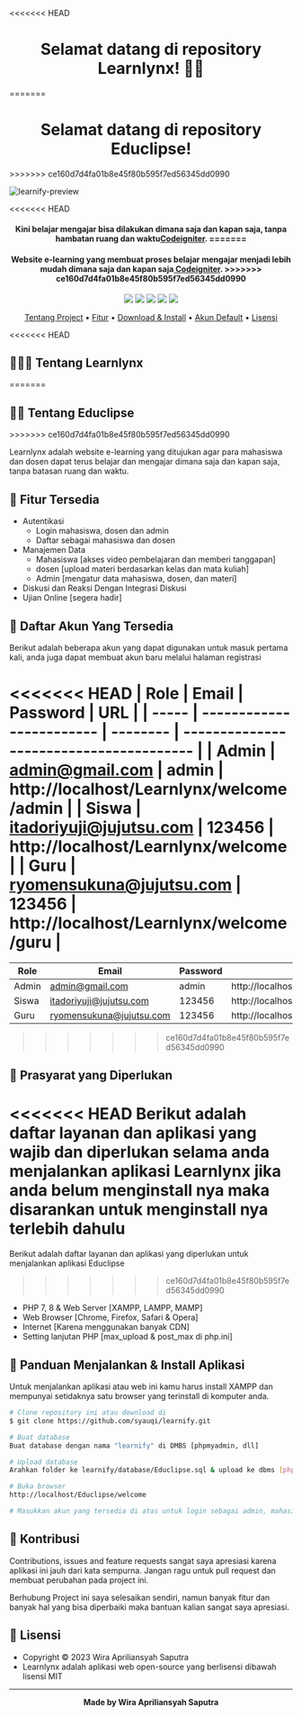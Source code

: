 <<<<<<< HEAD
<h1 align="center">Selamat datang di repository Learnlynx! 👋🏻</h1>
=======
<h1 align="center">Selamat datang di repository Educlipse!</h1>
>>>>>>> ce160d7d4fa01b8e45f80b595f7ed56345dd0990

![learnify-preview](https://i.postimg.cc/pLY0tSfM/Whats-App-Image-2023-12-18-at-14-09-07-bad9be15.jpg)

<p></p>

<<<<<<< HEAD
<h4 align="center">Kini belajar mengajar bisa dilakukan dimana saja dan kapan saja, tanpa hambatan ruang dan waktu<a href="https://codeigniter.com/" target="_blank">Codeigniter</a>.
=======
<h4 align="center">Website e-learning yang membuat proses belajar mengajar menjadi lebih mudah dimana saja dan kapan saja<a href="https://codeigniter.com/" target="_blank"> Codeigniter</a>.
>>>>>>> ce160d7d4fa01b8e45f80b595f7ed56345dd0990
</h4>

<p></p>

<p align="center">
	<img src="https://img.shields.io/github/issues/syauqi/learnify?style=flat-square">
	<img src="https://img.shields.io/github/stars/syauqi/learnify?style=flat-square"> 
	<img src="https://img.shields.io/github/forks/syauqi/learnify?style=flat-square">
	<img src="https://img.shields.io/github/license/syauqi/learnify?style=flat-square">
	<img src="https://img.shields.io/github/followers/syauqi.svg?style=flat-square&label=followers">
</p>

<p align="center">
  <a href="#tentang">Tentang Project</a> •
  <a href="#fitur">Fitur</a> •
  <a href="#download">Download & Install</a> •
  <a href="#akun">Akun Default</a> •
  <a href="#lisensi">Lisensi</a>
</p>

<p></p>

<<<<<<< HEAD
<h2 id="tentang">👨🏻‍🏫 Tentang Learnlynx</h2>
=======
<h2 id="tentang">🧑‍🏫 Tentang Educlipse</h2>
>>>>>>> ce160d7d4fa01b8e45f80b595f7ed56345dd0990

Learnlynx adalah website e-learning yang ditujukan agar para mahasiswa dan dosen dapat terus belajar dan mengajar dimana saja dan kapan saja, tanpa batasan ruang dan waktu.

<p></p>

<h2 id="fitur">🙌 Fitur Tersedia</h2>

- Autentikasi
  - Login mahasiswa, dosen dan admin
  - Daftar sebagai mahasiswa dan dosen
- Manajemen Data
  - Mahasiswa [akses video pembelajaran dan memberi tanggapan]
  - dosen [upload materi berdasarkan kelas dan mata kuliah]
  - Admin [mengatur data mahasiswa, dosen, dan materi]
- Diskusi dan Reaksi Dengan Integrasi Diskusi
- Ujian Online [segera hadir]



<p></p>

<h2 id="akun">🔑 Daftar Akun Yang Tersedia</h2>

Berikut adalah beberapa akun yang dapat digunakan untuk masuk pertama kali, anda juga dapat membuat akun baru melalui halaman registrasi

<<<<<<< HEAD
| Role  | Email                    | Password | URL                                     |
| ----- | ------------------------ | -------- | --------------------------------------- |
| Admin | admin@gmail.com          | admin    | http://localhost/Learnlynx/welcome/admin |
| Siswa | itadoriyuji@jujutsu.com  | 123456   | http://localhost/Learnlynx/welcome       |
| Guru  | ryomensukuna@jujutsu.com | 123456   | http://localhost/Learnlynx/welcome/guru  |
=======
| Role  | Email                    | Password | URL                                      |
| ----- | ------------------------ | -------- | ---------------------------------------- |
| Admin | admin@gmail.com          | admin    | http://localhost/Educlipse/welcome/admin |
| Siswa | itadoriyuji@jujutsu.com  | 123456   | http://localhost/Educlipse/welcome       |
| Guru  | ryomensukuna@jujutsu.com | 123456   | http://localhost/Educlipse/welcome/guru  |
>>>>>>> ce160d7d4fa01b8e45f80b595f7ed56345dd0990

<p></p>

<h2 id="syarat">📑 Prasyarat yang Diperlukan</h2>

<<<<<<< HEAD
Berikut adalah daftar layanan dan aplikasi yang wajib dan diperlukan selama anda menjalankan aplikasi Learnlynx jika anda belum menginstall nya maka disarankan untuk menginstall nya terlebih dahulu
=======
Berikut adalah daftar layanan dan aplikasi yang diperlukan untuk menjalankan aplikasi Educlipse
>>>>>>> ce160d7d4fa01b8e45f80b595f7ed56345dd0990

- PHP 7, 8 & Web Server [XAMPP, LAMPP, MAMP]
- Web Browser [Chrome, Firefox, Safari & Opera]
- Internet [Karena menggunakan banyak CDN]
- Setting lanjutan PHP [max_upload & post_max di php.ini]

<p></p>

<h2 id="download">📖 Panduan Menjalankan & Install Aplikasi</h2>

Untuk menjalankan aplikasi atau web ini kamu harus install XAMPP dan mempunyai setidaknya satu browser yang terinstall di komputer anda.

```bash
# Clone repository ini atau download di
$ git clone https://github.com/syauqi/learnify.git

# Buat database
Buat database dengan nama "learnify" di DMBS [phpmyadmin, dll]

# Upload database
Arahkan folder ke learnify/database/Educlipse.sql & upload ke dbms [phpmyadmin]

# Buka browser
http://localhost/Educlipse/welcome

# Masukkan akun yang tersedia di atas untuk login sebagai admin, mahasiswa, atau dosen
```


<p></p>

<h2 id="kontribusi">🤝 Kontribusi</h2>

Contributions, issues and feature requests sangat saya apresiasi karena aplikasi ini jauh dari kata sempurna. Jangan ragu untuk pull request dan membuat perubahan pada project ini.

Berhubung Project ini saya selesaikan sendiri, namun banyak fitur dan banyak hal yang bisa diperbaiki maka bantuan kalian sangat saya apresiasi.

<p></p>

<h2 id="lisensi">🔖 Lisensi</h2>

- Copyright © 2023 Wira Apriliansyah Saputra
- Learnlynx adalah aplikasi web open-source yang berlisensi dibawah lisensi MIT

---

**<p align="center">Made by Wira Apriliansyah Saputra</p>**
